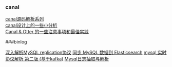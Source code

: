 ### canal
[canal源码解析系列](http://kaimingwan.com/category/canal)   
[canal设计上的一些小分析](http://www.kaimingwan.com/post/canal/canalshe-ji-shang-de-xie-xiao-fen-xi?utm_source=tuicool&utm_medium=referral)   
[Canal & Otter 的一些注意事项和最佳实践](https://my.oschina.net/dxqr/blog/524795)


###binlog

[]()
[]()
[深入解析MySQL replication协议](http://siddontang.com/2015/02/02/mysql-replication-protocol/)
[同步 MySQL 数据到 Elasticsearch](http://www.jianshu.com/p/96c7858b580f)
[mysql 实时协议解析 第二版 (基于kafka)](http://blog.csdn.net/hackerwin7/article/details/42713271)
[Mysql日志抽取与解析](http://blog.csdn.net/hackerwin7/article/details/39896173)


